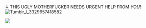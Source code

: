 ↓ THIS UGLY MOTHERFUCKER NEEDS URGENT HELP FROM *YOU*!
![Tumblr_l_3329657418582](https://github.com/user-attachments/assets/f1d67bdb-d019-4b04-91ce-5936cc90cf04)

![](https://komarev.com/ghpvc/?username=jaxtoy&base=484&color=af75c9&style=flat&label=VERY+REAL+JAX+FANS)
